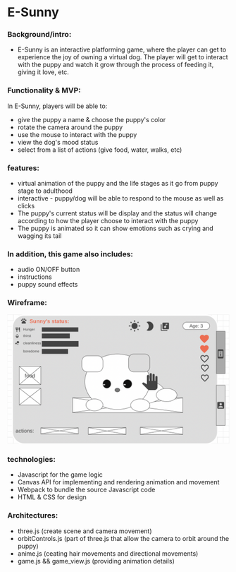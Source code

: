 # E-Sunny 

### Background/intro:

- E-Sunny is an interactive platforming game, where the player can get to experience the joy of owning a virtual dog. The player will get to interact with the puppy and watch it grow through the process of feeding it, giving it love, etc. 

### Functionality & MVP:
In E-Sunny, players will be able to:
- give the puppy a name & choose the puppy's color
- rotate the camera around the puppy 
- use the mouse to interact with the puppy 
- view the dog's mood status
- select from a list of actions (give food, water, walks, etc)

### features: 
- virtual animation of the puppy and the life stages as it go from puppy stage to adulthood
- interactive - puppy/dog will be able to respond to the mouse as well as clicks 
- The puppy's current status will be display and the status will change according to how the player choose to interact with the puppy
- The puppy is animated so it can show emotions such as crying and wagging its tail

### In addition, this game also includes:
- audio ON/OFF button
- instructions  
- puppy sound effects

### Wireframe: 
![Alt text](./wireframe.png?raw=true "Sunny's wireframe")

### technologies:
- Javascript for the game logic 
- Canvas API for implementing and rendering animation and movement
- Webpack to bundle the source Javascript code 
- HTML & CSS for design 

### Architectures:
- three.js (create scene and camera movement)
- orbitControls.js (part of three.js that allow the camera to orbit around the puppy)
- anime.js (ceating hair movements and directional movements)
- game.js && game_view.js (providing animation details)

